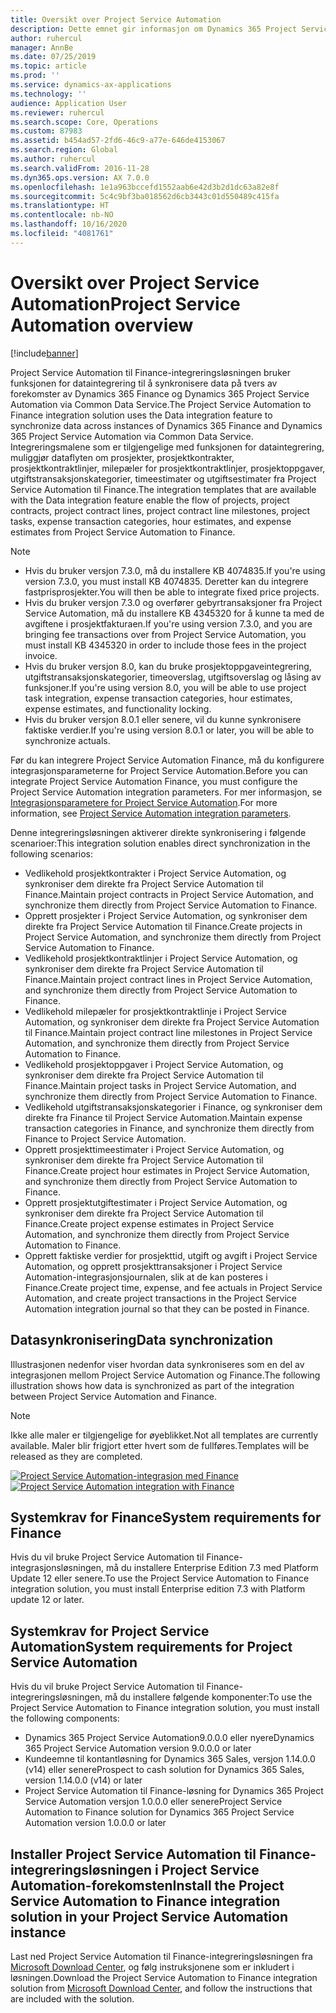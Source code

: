```yaml
---
title: Oversikt over Project Service Automation
description: Dette emnet gir informasjon om Dynamics 365 Project Service Automation til Dynamics 365 Finance-integreringsløsningen.
author: ruhercul
manager: AnnBe
ms.date: 07/25/2019
ms.topic: article
ms.prod: ''
ms.service: dynamics-ax-applications
ms.technology: ''
audience: Application User
ms.reviewer: ruhercul
ms.search.scope: Core, Operations
ms.custom: 87983
ms.assetid: b454ad57-2fd6-46c9-a77e-646de4153067
ms.search.region: Global
ms.author: ruhercul
ms.search.validFrom: 2016-11-28
ms.dyn365.ops.version: AX 7.0.0
ms.openlocfilehash: 1e1a963bccefd1552aab6e42d3b2d1dc63a82e8f
ms.sourcegitcommit: 5c4c9bf3ba018562d6cb3443c01d550489c415fa
ms.translationtype: HT
ms.contentlocale: nb-NO
ms.lasthandoff: 10/16/2020
ms.locfileid: "4081761"
---
```

# <a name="project-service-automation-overview"></a><span data-ttu-id="f7b75-103">Oversikt over Project Service Automation</span><span class="sxs-lookup"><span data-stu-id="f7b75-103">Project Service Automation overview</span></span>

[!include[banner](../includes/banner.md)]

<span data-ttu-id="f7b75-104">Project Service Automation til Finance-integreringsløsningen bruker funksjonen for dataintegrering til å synkronisere data på tvers av forekomster av Dynamics 365 Finance og Dynamics 365 Project Service Automation via Common Data Service.</span><span class="sxs-lookup"><span data-stu-id="f7b75-104">The Project Service Automation to Finance integration solution uses the Data integration feature to synchronize data across instances of Dynamics 365 Finance and Dynamics 365 Project Service Automation via Common Data Service.</span></span> <span data-ttu-id="f7b75-105">Integreringsmalene som er tilgjengelige med funksjonen for dataintegrering, muliggjør dataflyten om prosjekter, prosjektkontrakter, prosjektkontraktlinjer, milepæler for prosjektkontraktlinjer, prosjektoppgaver, utgiftstransaksjonskategorier, timeestimater og utgiftsestimater fra Project Service Automation til Finance.</span><span class="sxs-lookup"><span data-stu-id="f7b75-105">The integration templates that are available with the Data integration feature enable the flow of projects, project contracts, project contract lines, project contract line milestones, project tasks, expense transaction categories, hour estimates, and expense estimates from Project Service Automation to Finance.</span></span>

> [!NOTE]
> - <span data-ttu-id="f7b75-106">Hvis du bruker versjon 7.3.0, må du installere KB 4074835.</span><span class="sxs-lookup"><span data-stu-id="f7b75-106">If you're using version 7.3.0, you must install KB 4074835.</span></span> <span data-ttu-id="f7b75-107">Deretter kan du integrere fastprisprosjekter.</span><span class="sxs-lookup"><span data-stu-id="f7b75-107">You will then be able to integrate fixed price projects.</span></span>
> - <span data-ttu-id="f7b75-108">Hvis du bruker versjon 7.3.0 og overfører gebyrtransaksjoner fra Project Service Automation, må du installere KB 4345320 for å kunne ta med de avgiftene i prosjektfakturaen.</span><span class="sxs-lookup"><span data-stu-id="f7b75-108">If you're using version 7.3.0, and you are bringing fee transactions over from Project Service Automation, you must install KB 4345320 in order to include those fees in the project invoice.</span></span>
> - <span data-ttu-id="f7b75-109">Hvis du bruker versjon 8.0, kan du bruke prosjektoppgaveintegrering, utgiftstransaksjonskategorier, timeoverslag, utgiftsoverslag og låsing av funksjoner.</span><span class="sxs-lookup"><span data-stu-id="f7b75-109">If you're using version 8.0, you will be able to use project task integration, expense transaction categories, hour estimates, expense estimates, and functionality locking.</span></span>
> - <span data-ttu-id="f7b75-110">Hvis du bruker versjon 8.0.1 eller senere, vil du kunne synkronisere faktiske verdier.</span><span class="sxs-lookup"><span data-stu-id="f7b75-110">If you're using version 8.0.1 or later, you will be able to synchronize actuals.</span></span>

<span data-ttu-id="f7b75-111">Før du kan integrere Project Service Automation Finance, må du konfigurere integrasjonsparameterne for Project Service Automation.</span><span class="sxs-lookup"><span data-stu-id="f7b75-111">Before you can integrate Project Service Automation Finance, you must configure the Project Service Automation integration parameters.</span></span> <span data-ttu-id="f7b75-112">For mer informasjon, se [Integrasjonsparametere for Project Service Automation](PSA-parameters.md).</span><span class="sxs-lookup"><span data-stu-id="f7b75-112">For more information, see [Project Service Automation integration parameters](PSA-parameters.md).</span></span>

<span data-ttu-id="f7b75-113">Denne integreringsløsningen aktiverer direkte synkronisering i følgende scenarioer:</span><span class="sxs-lookup"><span data-stu-id="f7b75-113">This integration solution enables direct synchronization in the following scenarios:</span></span>

- <span data-ttu-id="f7b75-114">Vedlikehold prosjektkontrakter i Project Service Automation, og synkroniser dem direkte fra Project Service Automation til Finance.</span><span class="sxs-lookup"><span data-stu-id="f7b75-114">Maintain project contracts in Project Service Automation, and synchronize them directly from Project Service Automation to Finance.</span></span>
- <span data-ttu-id="f7b75-115">Opprett prosjekter i Project Service Automation, og synkroniser dem direkte fra Project Service Automation til Finance.</span><span class="sxs-lookup"><span data-stu-id="f7b75-115">Create projects in Project Service Automation, and synchronize them directly from Project Service Automation to Finance.</span></span>
- <span data-ttu-id="f7b75-116">Vedlikehold prosjektkontraktlinjer i Project Service Automation, og synkroniser dem direkte fra Project Service Automation til Finance.</span><span class="sxs-lookup"><span data-stu-id="f7b75-116">Maintain project contract lines in Project Service Automation, and synchronize them directly from Project Service Automation to Finance.</span></span>
- <span data-ttu-id="f7b75-117">Vedlikehold milepæler for prosjektkontraktlinje i Project Service Automation, og synkroniser dem direkte fra Project Service Automation til Finance.</span><span class="sxs-lookup"><span data-stu-id="f7b75-117">Maintain project contract line milestones in Project Service Automation, and synchronize them directly from Project Service Automation to Finance.</span></span>
- <span data-ttu-id="f7b75-118">Vedlikehold prosjektoppgaver i Project Service Automation, og synkroniser dem direkte fra Project Service Automation til Finance.</span><span class="sxs-lookup"><span data-stu-id="f7b75-118">Maintain project tasks in Project Service Automation, and synchronize them directly from Project Service Automation to Finance.</span></span>
- <span data-ttu-id="f7b75-119">Vedlikehold utgiftstransaksjonskategorier i Finance, og synkroniser dem direkte fra Finance til Project Service Automation.</span><span class="sxs-lookup"><span data-stu-id="f7b75-119">Maintain expense transaction categories in Finance, and synchronize them directly from Finance to Project Service Automation.</span></span>
- <span data-ttu-id="f7b75-120">Opprett prosjekttimeestimater i Project Service Automation, og synkroniser dem direkte fra Project Service Automation til Finance.</span><span class="sxs-lookup"><span data-stu-id="f7b75-120">Create project hour estimates in Project Service Automation, and synchronize them directly from Project Service Automation to Finance.</span></span>
- <span data-ttu-id="f7b75-121">Opprett prosjektutgiftestimater i Project Service Automation, og synkroniser dem direkte fra Project Service Automation til Finance.</span><span class="sxs-lookup"><span data-stu-id="f7b75-121">Create project expense estimates in Project Service Automation, and synchronize them directly from Project Service Automation to Finance.</span></span>
- <span data-ttu-id="f7b75-122">Opprett faktiske verdier for prosjekttid, utgift og avgift i Project Service Automation, og opprett prosjekttransaksjoner i Project Service Automation-integrasjonsjournalen, slik at de kan posteres i Finance.</span><span class="sxs-lookup"><span data-stu-id="f7b75-122">Create project time, expense, and fee actuals in Project Service Automation, and create project transactions in the Project Service Automation integration journal so that they can be posted in Finance.</span></span>

## <a name="data-synchronization"></a><span data-ttu-id="f7b75-123">Datasynkronisering</span><span class="sxs-lookup"><span data-stu-id="f7b75-123">Data synchronization</span></span>

<span data-ttu-id="f7b75-124">Illustrasjonen nedenfor viser hvordan data synkroniseres som en del av integrasjonen mellom Project Service Automation og Finance.</span><span class="sxs-lookup"><span data-stu-id="f7b75-124">The following illustration shows how data is synchronized as part of the integration between Project Service Automation and Finance.</span></span>

> [!NOTE]
> <span data-ttu-id="f7b75-125">Ikke alle maler er tilgjengelige for øyeblikket.</span><span class="sxs-lookup"><span data-stu-id="f7b75-125">Not all templates are currently available.</span></span> <span data-ttu-id="f7b75-126">Maler blir frigjort etter hvert som de fullføres.</span><span class="sxs-lookup"><span data-stu-id="f7b75-126">Templates will be released as they are completed.</span></span>

<span data-ttu-id="f7b75-127">[![Project Service Automation-integrasjon med Finance](./media/PSA-integration.png)](./media/PSA-integration.png)</span><span class="sxs-lookup"><span data-stu-id="f7b75-127">[![Project Service Automation integration with Finance](./media/PSA-integration.png)](./media/PSA-integration.png)</span></span>

## <a name="system-requirements-for-finance"></a><span data-ttu-id="f7b75-128">Systemkrav for Finance</span><span class="sxs-lookup"><span data-stu-id="f7b75-128">System requirements for Finance</span></span>

<span data-ttu-id="f7b75-129">Hvis du vil bruke Project Service Automation til Finance-integrasjonsløsningen, må du installere Enterprise Edition 7.3 med Platform Update 12 eller senere.</span><span class="sxs-lookup"><span data-stu-id="f7b75-129">To use the Project Service Automation to Finance integration solution, you must install Enterprise edition 7.3 with Platform update 12 or later.</span></span>

## <a name="system-requirements-for-project-service-automation"></a><span data-ttu-id="f7b75-130">Systemkrav for Project Service Automation</span><span class="sxs-lookup"><span data-stu-id="f7b75-130">System requirements for Project Service Automation</span></span>

<span data-ttu-id="f7b75-131">Hvis du vil bruke Project Service Automation til Finance-integreringsløsningen, må du installere følgende komponenter:</span><span class="sxs-lookup"><span data-stu-id="f7b75-131">To use the Project Service Automation to Finance integration solution, you must install the following components:</span></span>

- <span data-ttu-id="f7b75-132">Dynamics 365 Project Service Automation9.0.0.0 eller nyere</span><span class="sxs-lookup"><span data-stu-id="f7b75-132">Dynamics 365 Project Service Automation version 9.0.0.0 or later</span></span>
- <span data-ttu-id="f7b75-133">Kundeemne til kontantløsning for Dynamics 365 Sales, versjon 1.14.0.0 (v14) eller senere</span><span class="sxs-lookup"><span data-stu-id="f7b75-133">Prospect to cash solution for Dynamics 365 Sales, version 1.14.0.0 (v14) or later</span></span>
- <span data-ttu-id="f7b75-134">Project Service Automation til Finance-løsning for Dynamics 365 Project Service Automation versjon 1.0.0.0 eller senere</span><span class="sxs-lookup"><span data-stu-id="f7b75-134">Project Service Automation to Finance solution for Dynamics 365 Project Service Automation version 1.0.0.0 or later</span></span>

## <a name="install-the-project-service-automation-to-finance-integration-solution-in-your-project-service-automation-instance"></a><span data-ttu-id="f7b75-135">Installer Project Service Automation til Finance-integreringsløsningen i Project Service Automation-forekomsten</span><span class="sxs-lookup"><span data-stu-id="f7b75-135">Install the Project Service Automation to Finance integration solution in your Project Service Automation instance</span></span>

<span data-ttu-id="f7b75-136">Last ned Project Service Automation til Finance-integreringsløsningen fra [Microsoft Download Center](https://www.microsoft.com/download/details.aspx?id=57016), og følg instruksjonene som er inkludert i løsningen.</span><span class="sxs-lookup"><span data-stu-id="f7b75-136">Download the Project Service Automation to Finance integration solution from [Microsoft Download Center](https://www.microsoft.com/download/details.aspx?id=57016), and follow the instructions that are included with the solution.</span></span>
